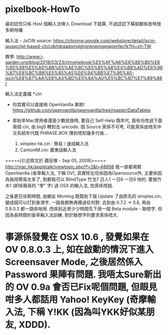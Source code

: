 # pixelbook-HowTo
最初諗住只係 Host 個輸入法俾人 Download 下就算, 不過諗諗下橫掂都係放咪放多啲咁囉

輸入法 - JsCIN source:
https://chrome.google.com/webstore/detail/jscin-javascript-based-ch/cdkhibgadomdghgnknpmgegpjjmfecfk?hl=zh-TW

教學:
http://www.i-garden.org/blog/2018/03/23/chromebook%E5%AF%A6%E6%88%B0%E6%95%99%E5%AD%B8%E5%AE%8C%E5%85%A8%E4%B8%AD%E6%96%87%E8%BC%B8%E5%85%A5%E6%94%BB%E7%95%A5-jscin%E8%87%AA%E8%A3%BD%E5%8A%A0%E5%BC%B7%E7%89%88/


輸入法定義檔 *.cin
- 你其實可以直接用 OpenVanilla 果啲!  
https://github.com/openvanilla/openvanilla/tree/master/DataTables

- 那些年Mac使用者還是少數民族時, 要自己 Self-Help 既年代, 我有份改過下面兩個 cin, 由 big5 轉到去 unicode.
  個 Source 真係不可考, 可能真係由倚天中文系統年代既 PHRASE.BOX 傳到唔知幾多代後...
    1. simplex-hk.cin : 簡易 / 速成輸入法 
    2. CantonIM.cin: 廣東話輸入法

=====[引述原文於 蘋狂陣 - Sep 05, 2009]=====
http://mac.hk/appletalk/viewtopic.php?f=2&t=48898
我一直都用緊 OpenVanilla (香草輸入法, 下稱 OV), 其實除左佢係因為Opensource外, 主要係因為我用簡易太多了, 耐都我可以 BlindType 竹戈7 日人1 一日6 一日6 咁的. 要我竹木<Space><Space>1 (即係簡易的 "學" 字) 過 OSX 的輸入法, 恕真係唔掂.
  
之後更花咗啲時間, 由網友 Moming 既幫助下我 Update 了由原先的 simplex.cin, 變成個可以打到香港字, 一路我都無再攪過任何野. 去到由 0.7.2 -> 0.8, 再由 0.8.0.3 都一路係咁用. 而係到近來少少時間先下用一個 Beta module - 聯想字. 但因為長時間的香草輸入法訓練, 對於聯想字的要求真係唔大.

事源係發覺在 OSX 10.6 , 發覺如果在 OV 0.8.0.3 上, 如在啟動的情況下進入 Screensaver Mode, 之後居然係入 Password 果陣有問題. 我唔太Sure新出的 OV 0.9a 會否已Fix呢個問題, 但眼見咁多人都話用 Yahoo! KeyKey (奇摩輸入法, 下稱 Y!KK (因為叫YKK好似某朋友, XDDD).
=====					

